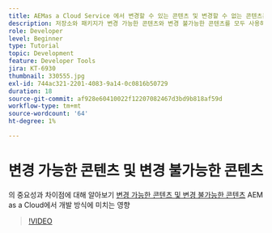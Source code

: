 ```yaml
---
title: AEMas a Cloud Service 에서 변경할 수 있는 콘텐츠 및 변경할 수 없는 콘텐츠는 무엇입니까?
description: 저장소와 패키지가 변경 가능한 콘텐츠와 변경 불가능한 콘텐츠를 모두 사용하는 방법과 AEM as a Cloud Service에서 중요한 이유를 살펴보십시오.
role: Developer
level: Beginner
type: Tutorial
topic: Development
feature: Developer Tools
jira: KT-6930
thumbnail: 330555.jpg
exl-id: 744ac321-2201-4083-9a14-0c0816b50729
duration: 18
source-git-commit: af928e60410022f12207082467d3bd9b818af59d
workflow-type: tm+mt
source-wordcount: '64'
ht-degree: 1%

---
```


# 변경 가능한 콘텐츠 및 변경 불가능한 콘텐츠

의 중요성과 차이점에 대해 알아보기 [변경 가능한 콘텐츠 및 변경 불가능한 콘텐츠](https://experienceleague.adobe.com/docs/experience-manager-cloud-service/implementing/developing/aem-project-content-package-structure.html) AEM as a Cloud에서 개발 방식에 미치는 영향

>[!VIDEO](https://video.tv.adobe.com/v/330555?quality=12&learn=on)
